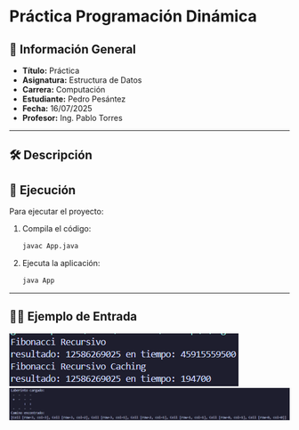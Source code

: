 # Práctica Programación Dinámica

## 📌 Información General

- **Título:** Práctica 
- **Asignatura:** Estructura de Datos
- **Carrera:** Computación
- **Estudiante:** Pedro Pesántez
- **Fecha:** 16/07/2025
- **Profesor:** Ing. Pablo Torres
---

## 🛠️ Descripción

## 🚀 Ejecución

Para ejecutar el proyecto:

1. Compila el código:
    ```bash
    javac App.java
    ```
2. Ejecuta la aplicación:
    ```bash
    java App
    ```

---

## 🧑‍💻 Ejemplo de Entrada
![alt text](image-1.png)
![alt text](image-2.png)
